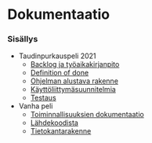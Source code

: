 # Dokumentaatio

### Sisällys

* Taudinpurkauspeli 2021
   - [Backlog ja työaikakirjanpito](https://docs.google.com/spreadsheets/d/1t0AP9kCfwSDNmbMSD2n5iLs86oO2--Ke3AEzbNArgK8/edit#gid=1080780808)
   - [Definition of done](dod.md)
   - [Ohjelman alustava rakenne](anatomy.md)
   - [Käyttöliittymäsuunnitelmia](uiplans.md)
   - [Testaus](testing.md)
* Vanha peli
   - [Toiminnallisuuksien dokumentaatio](oldgame.md)
   - [Lähdekoodista](sourcecode-doc.md)
   - [Tietokantarakenne](images/taulukot.jpg)
